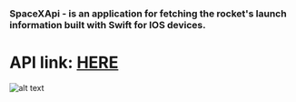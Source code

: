 ### SpaceXApi - is an application for fetching the rocket's launch information built with Swift for IOS devices.

# API link: [HERE](https://github.com/r-spacex)

![alt text]()

